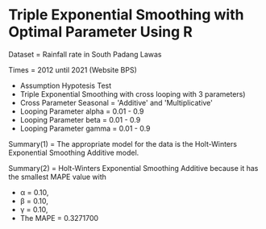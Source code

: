 # Triple Exponential Smoothing with Optimal Parameter Using R
Dataset = Rainfall rate in South Padang Lawas 

Times = 2012 until 2021 (Website BPS)

* Assumption Hypotesis Test
* Triple Exponential Smoothing with cross looping with 3 parameters)
* Cross Parameter Seasonal = 'Additive' and 'Multiplicative'
* Looping Parameter alpha = 0.01 - 0.9
* Looping Parameter beta = 0.01 - 0.9
* Looping Parameter gamma = 0.01 - 0.9

Summary(1) = The appropriate model for the data is the Holt-Winters Exponential Smoothing Additive model.

Summary(2) = Holt-Winters Exponential Smoothing Additive because it has the smallest MAPE value with 
* α = 0.10,
* β = 0.10,
* γ = 0.10,
* The MAPE = 0.3271700

